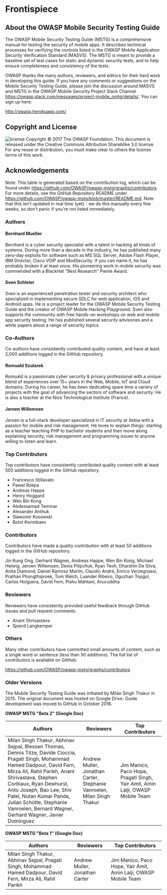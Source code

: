 # Frontispiece

## About the OWASP Mobile Security Testing Guide

The OWASP Mobile Security Testing Guide (MSTG) is a comprehensive manual for testing the security of mobile apps. It describes technical processes for verifying the controls listed in the OWASP Mobile Application Security Verification Standard (MASVS). The MSTG is meant to provide a baseline set of test cases for static and dynamic security tests, and to help ensure completeness and consistency of the tests.

OWASP thanks the many authors, reviewers, and editors for their hard work in developing this guide. If you have any comments or suggestions on the Mobile Security Testing Guide, please join the discussion around MASVS and MSTG in the OWASP Mobile Security Project Slack Channel https://owasp.slack.com/messages/project-mobile_omtg/details/. You can sign up here:

http://owasp.herokuapp.com/

## Copyright and License

![license](Images/license.png)
Copyright © 2017 The OWASP Foundation. This document is released under the Creative Commons Attribution ShareAlike 3.0 license. For any reuse or distribution, you must make clear to others the license terms of this work.

## Acknowledgements

Note: This table is generated based on the contribution log, which can be found under https://github.com/OWASP/owasp-mstg/graphs/contributors. For more details, see the GitHub Repository README under https://github.com/OWASP/owasp-mstg/blob/master/README.md. Note that this isn't updated in real time (yet) - we do this manually every few weeks, so don't panic if you're not listed immediately.

### Authors

#### Bernhard Mueller

Bernhard is a cyber security specialist with a talent in hacking all kinds of systems. During more than a decade in the industry, he has published many zero-day exploits for software such as MS SQL Server, Adobe Flash Player, IBM Director, Cisco VOIP and ModSecurity. If you can name it, he has probably broken it at least once. His pioneering work in mobile security was commended with a BlackHat "Best Research" Pwnie Award.

#### Sven Schleier

Sven is an experienced penetration tester and security architect who specialized in implementing secure SDLC for web application, iOS and Android apps. He is a project leader for the OWASP Mobile Security Testing Guide and the creator of OWASP Mobile Hacking Playground. Sven also supports the community with free hands-on workshops on web and mobile app security testing. He has published several security advisories and a white papers about a range of security topics.

### Co-Authors

Co-authors have consistently contributed quality content, and have at least 2,000 additions logged in the GitHub repository.

#### Romuald Szularek

Romuald is a passionate cyber security & privacy professional with a unique blend of experiences over 15+ years in the Web, Mobile, IoT and Cloud domains. During his career, he has been dedicating spare time a variery of projects with the goal of advancing the sectors of software and security. He is also a teacher at the Nice Technological Institute (France).

#### Jeroen Willemsen

Jeroen is a full-stack developer specialized in IT security at Xebia with a passion for mobile and risk management. He loves to explain things: starting as a teacher teaching PHP to bachelor students and then move along explaining security, risk management and programming issues to anyone willing to listen and learn.

### Top Contributors

Top contributors have consistently contributed quality content with at least 500 additions logged in the GitHub repository.

- Francesco Stillavato
- Pawel Rzepa
- Andreas Happe
- Henry Hoggard
- Wen Bin Kong
- Abdessamad Temmar
- Alexander Anthuk
- Slawomir Kosowski
- Bolot Kerimbaev

### Contributors

Contributors have made a quality contribution with at least 50 additions logged in the GitHub repository.

Jin Kung Ong, Gerhard Wagner, Andreas Happe, Wen Bin Kong, Michael Helwig, Jeroen Willemsen, Denis Pilipchuk, Ryan Teoh,  Dharshin De Silva, Anita Diamond, Daniel Ramirez Martin, Claudio André, Enrico Verzegnassi, Prathan Phongthiproek, Tom Welch, Luander Ribeiro, Oguzhan Topgul, Carlos Holguera, David Fern, Pishu Mahtani, Anuruddha

### Reviewers

Reviewers have consistently provided useful feedback through GitHub issues and pull request comments.

- Anant Shrivastava
- Sjoerd Langkemper

### Others

Many other contributors have committed small amounts of content, such as a single word or sentence (less than 50 additions). The full list of contributors is available on GitHub:

https://github.com/OWASP/owasp-mstg/graphs/contributors

### Older Versions

The Mobile Security Testing Guide was initiated by Milan Singh Thakur in 2015. The original document was hosted on Google Drive. Guide development was moved to GitHub in October 2016.

**OWASP MSTG "Beta 2" (Google Doc)**

| Authors | Reviewers | Top Contributors |
| --- | --- | --- |
| Milan Singh Thakur, Abhinav Sejpal, Blessen Thomas, Dennis Titze, Davide Cioccia, Pragati Singh, Mohammad Hamed Dadpour, David Fern, Mirza Ali, Rahil Parikh, Anant Shrivastava, Stephen Corbiaux, Ryan Dewhurst, Anto Joseph, Bao Lee, Shiv Patel, Nutan Kumar Panda, Julian Schütte, Stephanie Vanroelen, Bernard Wagner, Gerhard Wagner, Javier Dominguez | Andrew Muller, Jonathan Carter, Stephanie Vanroelen, Milan Singh Thakur  | Jim Manico, Paco Hope, Pragati Singh, Yair Amit, Amin Lalji, OWASP Mobile Team|

**OWASP MSTG "Beta 1" (Google Doc)**

| Authors | Reviewers | Top Contributors |
| --- | --- | --- |
| Milan Singh Thakur, Abhinav Sejpal, Pragati Singh, Mohammad Hamed Dadpour, David Fern, Mirza Ali, Rahil Parikh | Andrew Muller, Jonathan Carter | Jim Manico, Paco Hope, Yair Amit, Amin Lalji, OWASP Mobile Team  |
